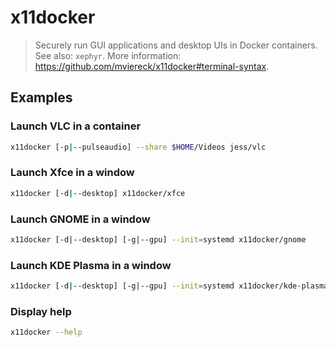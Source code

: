 # x11docker

> Securely run GUI applications and desktop UIs in Docker containers. See also: `xephyr`. More information: <https://github.com/mviereck/x11docker#terminal-syntax>.

## Examples

### Launch VLC in a container

```bash
x11docker [-p|--pulseaudio] --share $HOME/Videos jess/vlc
```

### Launch Xfce in a window

```bash
x11docker [-d|--desktop] x11docker/xfce
```

### Launch GNOME in a window

```bash
x11docker [-d|--desktop] [-g|--gpu] --init=systemd x11docker/gnome
```

### Launch KDE Plasma in a window

```bash
x11docker [-d|--desktop] [-g|--gpu] --init=systemd x11docker/kde-plasma
```

### Display help

```bash
x11docker --help
```
